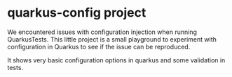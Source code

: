# quarkus-config project

We encountered issues with configuration injection when running QuarkusTests.
This little project is a small playground to experiment with configuration in Quarkus to see if the issue can be reproduced.

It shows very basic configuration options in quarkus and some validation in tests.